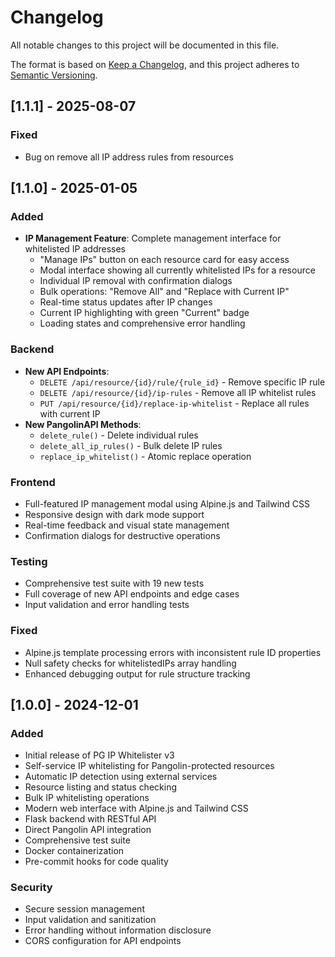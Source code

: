 # Changelog

All notable changes to this project will be documented in this file.

The format is based on [Keep a Changelog](https://keepachangelog.com/en/1.0.0/),
and this project adheres to [Semantic Versioning](https://semver.org/spec/v2.0.0.html).

## [1.1.1] - 2025-08-07

### Fixed
 - Bug on remove all IP address rules from resources

## [1.1.0] - 2025-01-05

### Added
- **IP Management Feature**: Complete management interface for whitelisted IP addresses
  - "Manage IPs" button on each resource card for easy access
  - Modal interface showing all currently whitelisted IPs for a resource
  - Individual IP removal with confirmation dialogs
  - Bulk operations: "Remove All" and "Replace with Current IP" 
  - Real-time status updates after IP changes
  - Current IP highlighting with green "Current" badge
  - Loading states and comprehensive error handling

### Backend
- **New API Endpoints**:
  - `DELETE /api/resource/{id}/rule/{rule_id}` - Remove specific IP rule
  - `DELETE /api/resource/{id}/ip-rules` - Remove all IP whitelist rules
  - `PUT /api/resource/{id}/replace-ip-whitelist` - Replace all rules with current IP
- **New PangolinAPI Methods**:
  - `delete_rule()` - Delete individual rules
  - `delete_all_ip_rules()` - Bulk delete IP rules
  - `replace_ip_whitelist()` - Atomic replace operation

### Frontend  
- Full-featured IP management modal using Alpine.js and Tailwind CSS
- Responsive design with dark mode support
- Real-time feedback and visual state management
- Confirmation dialogs for destructive operations

### Testing
- Comprehensive test suite with 19 new tests
- Full coverage of new API endpoints and edge cases
- Input validation and error handling tests

### Fixed
- Alpine.js template processing errors with inconsistent rule ID properties
- Null safety checks for whitelistedIPs array handling
- Enhanced debugging output for rule structure tracking

## [1.0.0] - 2024-12-01

### Added
- Initial release of PG IP Whitelister v3
- Self-service IP whitelisting for Pangolin-protected resources
- Automatic IP detection using external services
- Resource listing and status checking
- Bulk IP whitelisting operations
- Modern web interface with Alpine.js and Tailwind CSS
- Flask backend with RESTful API
- Direct Pangolin API integration
- Comprehensive test suite
- Docker containerization
- Pre-commit hooks for code quality

### Security
- Secure session management
- Input validation and sanitization
- Error handling without information disclosure
- CORS configuration for API endpoints
